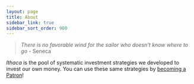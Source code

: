 ```yaml
---
layout: page
title: About
sidebar_link: true
sidebar_sort_order: 900
---
```


> _There is no favorable wind for the sailor who doesn’t know where to go_ - Seneca

_Ithaca_ is the pool of systematic investment strategies we developed to invest our own money. You can use these same strategies by [becoming a Patron](https://www.patreon.com/ithaca)!
